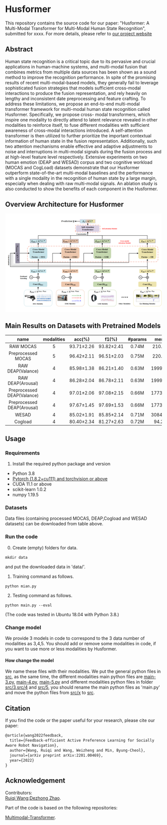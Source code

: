 # Husformer
This repository contains the source code for our paper: "Husformer: A Multi-Modal Transformer for Multi-Modal Human State Recognition", submitted for xxxx. 
For more details, please refer to [our project website](xxxx)


## Abstract
Human state recognition is a critical topic due to its pervasive and crucial applications in human-machine systems, and multi-modal fusion that combines metrics from multiple data sources has been shown as a sound method to improve the recognition performance. In spite of the promising results of recent multi-modal-based models, they generally fail to leverage sophisticated fusion strategies that models sufficient cross-modal interactions to produce the fusion representation, and rely heavily on lengthy and inconsistent date preprocessing and feature crafting. To address these limitations, we propose an end-to-end multi-modal transformer framework for multi-modal human state recognition called Husformer. Specifically, we propose cross-
modal transformers, which inspire one modality to directly attend to latent relevance revealed in other modalities to reinforce itself, to fuse different modalities with sufficient awareness of cross-modal interactions introduced. A self-attention transformer is then utilized to further prioritize the important contextual information of human state in the fusion representation. Additionally, such two attention mechanisms enable effective and adaptive adjustments to noise and interruptions in multi-modal signals during the fusion process and at high-level feature level respectively. Extensive experiments on two human emotion (DEAP and WESAD) corpus and two cognitive workload (MOCAS and CogLoad) datasets demonstrate that our Husformer outperform state-of-the-art multi-modal baselines and the performance with a single modality in the recognition of human state by a large margin, especially when dealing with raw multi-modal signals. An ablation study is also conducted to show the benefits of each component in the Husformer.


## Overview Architecture for Husformer
<div align=center>
<img src="/figure/architecture.png" width="800" />
</div>  

## Main Results on Datasets with Pretrained Models
| name | modalities | acc(%) | f1(%) | #params | memory |  model | dataset |
| :---: | :---: | :---: | :---: | :---: | :---: | :---: | :---: |
| RAW MOCAS | 5 | 93.71±2.26 | 93.82±2.41 | 0.74M | 210.97MB | [address](address) | [address](address)|
| Preprocessed MOCAS | 5 | 96.42±2.11 | 96.51±2.03 | 0.75M | 220.53MB | [address](address) | [address](address)|
| RAW DEAP(Valance) | 4 | 85.98±1.38 | 86.21±1.40 | 0.63M | 1999.56MB | [address](address) | [address](address)|
| RAW DEAP(Arousal) | 4 | 86.28±2.04 | 86.78±2.11 | 0.63M | 1999.56MB | [address](address) | [address](address)|
| Preprocessed DEAP(Valance) | 4 | 97.01±2.06 | 97.08±2.15 | 0.66M |  1773.59MB | [address](address) | [address](address)|
| Preprocessed DEAP(Arousal) | 4 | 97.67±1.45 | 97.69±1.53 | 0.66M |  1773.59MB | [address](address) | [address](address)|
| WESAD | 4 | 85.02±1.91 | 85.85±2.14 | 0.71M | 3084.35MB | [address](address) | [address](address)|
| Cogload | 4 | 80.40±2.34 | 81.27±2.63 | 0.72M | 94.28MB | [address](address) | [address](address)|


## Usage
### Requirements
1. Install the required python package and version

- Python 3.8
- [Pytorch (1.8.2+cu111) and torchvision or above](https://pytorch.org/)
- CUDA  11.1 or above
- scikit-learn  1.0.2
- numpy 1.19.5

### Datasets
Data files (containing processed MOCAS, DEAP,Cogload and WESAD datasets) can be downloaded from table above.

### Run the code
0. Create (empty) folders for data.
```
mkdir data
```
and put the downloaded data in 'data/'.

1. Training command as follows. 
```
python mian.py
```

2. Testing command as follows.
```
python main.py --eval
```


(The code was tested in Ubuntu 18.04 with Python 3.8.)
### Change model
We provide 3 models in code to correspond to the 3 data number of modalities as 3,4,5. You should add or remove some modalities in code, if you want to use more or less modalities by Husformer.
#### How change the model
We name these files with their modalities. We put the general python files in [src](src), as the same time, the different modalities main python files are [main-3.py](main-3.py), [main-4.py](main-4.py), [main-5.py](main-5.py) and different modalities python files in folder [src/3](src/3),[src/4](src/4) and [src/5](src/5), you should rename the main python files as 'main.py' and move the python files from [src/x](src/x) to [src](src).


## Citation
If you find the code or the paper useful for your research, please cite our paper:
```
@article{wang2022feedback,
  title={Feedback-efficient Active Preference Learning for Socially Aware Robot Navigation},
  author={Wang, Ruiqi and Wang, Weizheng and Min, Byung-Cheol},
  journal={arXiv preprint arXiv:2201.00469},
  year={2022}
}
```

## Acknowledgement

Contributors:  
[Ruiqi Wang](https://github.com/R7-Robot?tab=repositories);[Dezhong Zhao](https://github.com/zdz0086).

Part of the code is based on the following repositories:  

[Multimodal-Transformer](https://github.com/yaohungt/Multimodal-Transformer).




